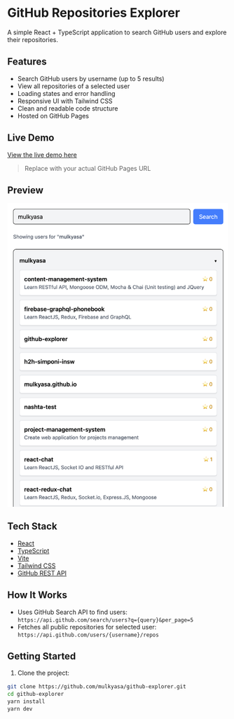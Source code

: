 # GitHub Repositories Explorer

A simple React + TypeScript application to search GitHub users and explore their repositories.

## Features

- Search GitHub users by username (up to 5 results)
- View all repositories of a selected user
- Loading states and error handling
- Responsive UI with Tailwind CSS
- Clean and readable code structure
- Hosted on GitHub Pages

## Live Demo

[View the live demo here](https://github-explorer-three-tan.vercel.app)

> Replace with your actual GitHub Pages URL

## Preview

![App Screenshot](./public/preview.png)

## Tech Stack

- [React](https://react.dev/)
- [TypeScript](https://www.typescriptlang.org/)
- [Vite](https://vitejs.dev/)
- [Tailwind CSS](https://tailwindcss.com/)
- [GitHub REST API](https://docs.github.com/en/rest)

## How It Works

- Uses GitHub Search API to find users:  
  `https://api.github.com/search/users?q={query}&per_page=5`
- Fetches all public repositories for selected user:  
  `https://api.github.com/users/{username}/repos`

## Getting Started

1. Clone the project:

```bash
git clone https://github.com/mulkyasa/github-explorer.git
cd github-explorer
yarn install
yarn dev
```
